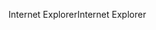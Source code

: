 <span data-ttu-id="d7672-101">Internet Explorer</span><span class="sxs-lookup"><span data-stu-id="d7672-101">Internet Explorer</span></span>